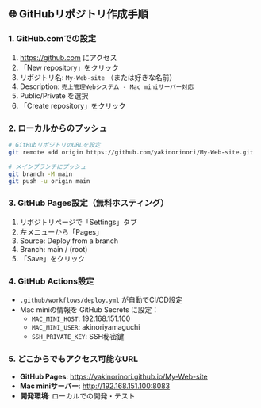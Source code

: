 ## 🌐 **GitHubリポジトリ作成手順**

### 1. GitHub.comでの設定
1. https://github.com にアクセス
2. 「New repository」をクリック
3. リポジトリ名: `My-Web-site` （または好きな名前）
4. Description: `売上管理Webシステム - Mac miniサーバー対応`
5. Public/Private を選択
6. 「Create repository」をクリック

### 2. ローカルからのプッシュ
```bash
# GitHubリポジトリのURLを設定
git remote add origin https://github.com/yakinorinori/My-Web-site.git

# メインブランチにプッシュ
git branch -M main
git push -u origin main
```

### 3. GitHub Pages設定（無料ホスティング）
1. リポジトリページで「Settings」タブ
2. 左メニューから「Pages」
3. Source: Deploy from a branch
4. Branch: main / (root)
5. 「Save」をクリック

### 4. GitHub Actions設定
- `.github/workflows/deploy.yml` が自動でCI/CD設定
- Mac miniの情報を GitHub Secrets に設定：
  - `MAC_MINI_HOST`: 192.168.151.100
  - `MAC_MINI_USER`: akinoriyamaguchi
  - `SSH_PRIVATE_KEY`: SSH秘密鍵

### 5. どこからでもアクセス可能なURL
- **GitHub Pages**: https://yakinorinori.github.io/My-Web-site
- **Mac miniサーバー**: http://192.168.151.100:8083
- **開発環境**: ローカルでの開発・テスト
